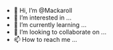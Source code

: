 - 👋 Hi, I’m @Mackaroll
- 👀 I’m interested in ...
- 🌱 I’m currently learning ...
- 💞️ I’m looking to collaborate on ...
- 📫 How to reach me ...

<!---
Mackaroll/Mackaroll is a ✨ special ✨ repository because its `README.md` (this file) appears on your GitHub profile.
You can click the Preview link to take a look at your changes.
--->
